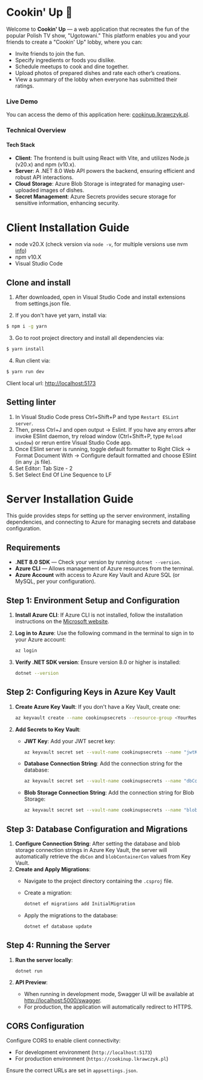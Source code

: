 # Cookin' Up 🍲

Welcome to **Cookin' Up** — a web application that recreates the fun of the popular Polish TV show, "Ugotowani." This platform enables you and your friends to create a "Cookin' Up" lobby, where you can:

- Invite friends to join the fun.
- Specify ingredients or foods you dislike.
- Schedule meetups to cook and dine together.
- Upload photos of prepared dishes and rate each other’s creations.
- View a summary of the lobby when everyone has submitted their ratings.

### Live Demo
You can access the demo of this application here: [cookinup.lkrawczyk.pl](https://cookinup.lkrawczyk.pl).

### Technical Overview

#### Tech Stack

- **Client**: The frontend is built using React with Vite, and utilizes Node.js (v20.x) and npm (v10.x).
- **Server**: A .NET 8.0 Web API powers the backend, ensuring efficient and robust API interactions.
- **Cloud Storage**: Azure Blob Storage is integrated for managing user-uploaded images of dishes.
- **Secret Management**: Azure Secrets provides secure storage for sensitive information, enhancing security.

# Client Installation Guide

- node v20.X (check version via `node -v`, for multiple versions use nvm [info](https://github.com/nvm-sh/nvm/blob/master/README.md))
- npm v10.X
- Visual Studio Code

## Clone and install

1. After downloaded, open in Visual Studio Code and install extensions from settings.json file.

2. If you don't have yet yarn, install via:

```bash
$ npm i -g yarn
```

3. Go to root project directory and install all dependencies via:

```bash
$ yarn install
```

4. Run client via:

```bash
$ yarn run dev
```

Client local url: [http://localhost:5173](http://localhost:5173)

## Setting linter

1. In Visual Studio Code press Ctrl+Shift+P and type `Restart ESLint server`.
2. Then, press Ctrl+J and open output -> Eslint. If you have any errors after invoke ESlint daemon,
   try reload window (Ctrl+Shift+P, type `Reload window`) or rerun entire Visual Studio Code app.
3. Once ESlint server is running, toggle default formatter to Right Click -> Format Document With -> Configure
   default formatted and choose ESlint (in any .js file).
4. Set Editor: Tab Size - 2
5. Set Select End Of Line Sequence to LF

  
# Server Installation Guide

This guide provides steps for setting up the server environment, installing dependencies, and connecting to Azure for managing secrets and database configuration.

## Requirements
- **.NET 8.0 SDK** — Check your version by running `dotnet --version`.
- **Azure CLI** — Allows management of Azure resources from the terminal.
- **Azure Account** with access to Azure Key Vault and Azure SQL (or MySQL, per your configuration).

## Step 1: Environment Setup and Configuration
1. **Install Azure CLI**: If Azure CLI is not installed, follow the installation instructions on the [Microsoft website](https://docs.microsoft.com/en-us/cli/azure/install-azure-cli).
2. **Log in to Azure**: Use the following command in the terminal to sign in to your Azure account:

   ```bash
   az login
   ```

3. **Verify .NET SDK version**: Ensure version 8.0 or higher is installed:

   ```bash
   dotnet --version
   ```

## Step 2: Configuring Keys in Azure Key Vault
1. **Create Azure Key Vault**: If you don't have a Key Vault, create one:

   ```bash
   az keyvault create --name cookinupsecrets --resource-group <YourResourceGroup> --location <Location>
   ```

2. **Add Secrets to Key Vault**:
   - **JWT Key**: Add your JWT secret key:

     ```bash
     az keyvault secret set --vault-name cookinupsecrets --name "jwtKey" --value "<YourJWTSecret>"
     ```

   - **Database Connection String**: Add the connection string for the database:

     ```bash
     az keyvault secret set --vault-name cookinupsecrets --name "dbCon" --value "<YourConnectionString>"
     ```

   - **Blob Storage Connection String**: Add the connection string for Blob Storage:

     ```bash
     az keyvault secret set --vault-name cookinupsecrets --name "blobContainerCon" --value "<YourBlobStorageConnectionString>"
     ```

## Step 3: Database Configuration and Migrations
1. **Configure Connection String**: After setting the database and blob storage connection strings in Azure Key Vault, the server will automatically retrieve the `dbCon` and `blobContainerCon` values from Key Vault.
2. **Create and Apply Migrations**:
   - Navigate to the project directory containing the `.csproj` file.
   - Create a migration:

     ```bash
     dotnet ef migrations add InitialMigration
     ```

   - Apply the migrations to the database:

     ```bash
     dotnet ef database update
     ```

## Step 4: Running the Server
1. **Run the server locally**:

   ```bash
   dotnet run
   ```

2. **API Preview**:
   - When running in development mode, Swagger UI will be available at [http://localhost:5000/swagger](http://localhost:5194/swagger).
   - For production, the application will automatically redirect to HTTPS.

## CORS Configuration
Configure CORS to enable client connectivity:
- For development environment (`http://localhost:5173`)
- For production environment (`https://cookinup.lkrawczyk.pl`)

Ensure the correct URLs are set in `appsettings.json`.
